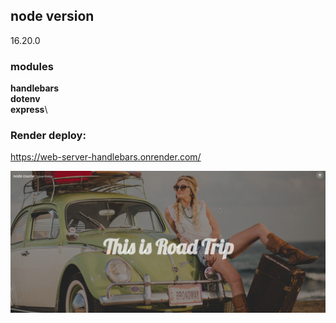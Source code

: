 ## node version

16.20.0

### modules

**handlebars**\
**dotenv**\
**express**\

### Render deploy:
https://web-server-handlebars.onrender.com/



<div style='display: flex ;justify-content: center'>
    <img src="./public/assets/img/imageDemoWebserver.png" alt="drawing" width="100%" heigth='700'/>
</div>
